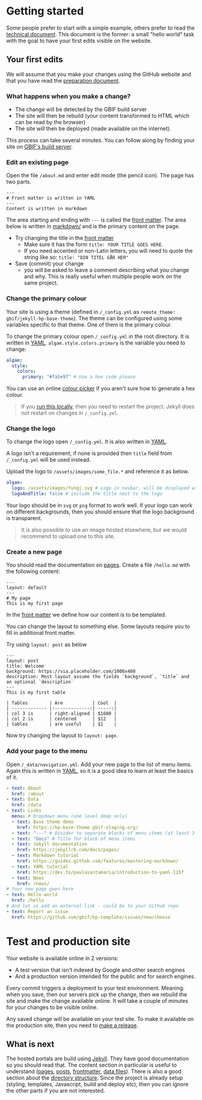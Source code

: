 # Getting started
Some people prefer to start with a simple example, others prefer to read the [technical document](https://jekyllrb.com/). This document is the former: a small "hello world" task with the goal to have your first edits visible on the website.

## Your first edits
We will assume that you make your changes using the GitHub website and that you have read the [preparation document](https://github.com/gbif/hosted-portals/blob/main/getting-started/preparation.md).

### What happens when you make a change?
* The change will be detected by the GBIF build server
* The site will then be rebuild (your content transformed to HTML which can be read by the browser) 
* The site will then be deployed (made available on the internet).

This process can take several minutes. You can follow along by finding your site on [GBIF's build server](https://builds.gbif.org/view/Hosted%20Portals/).

### Edit an existing page
Open the file `/about.md` and enter edit mode (the pencil icon). The page has two parts. 

```
---
# Front matter is written in YAML
---
Content is written in markdown
```
The area starting and ending with `---` is called the [front matter](https://jekyllrb.com/docs/front-matter/). The area below is written in [markdown/](https://guides.github.com/features/mastering-markdown/) and is the primary content on the page.

* Try changing the title in the [front matter](https://jekyllrb.com/docs/front-matter/)
  * Make sure it has the form `title: YOUR TITLE GOES HERE`.
  * If you need accented or non-Latin letters, you will need to quote the string like so: `title: "DIN TITEL GÅR HER"`
* Save (commit) your change
  * you will be asked to leave a comment describing what you change and why. This is really useful when multiple people work on the same project.

### Change the primary colour
Your site is using a theme (defined in `/_config.yml` as `remote_theme: gbif/jekyll-hp-base-theme`).  The theme can be configured using some variables specific to that theme. One of them is the primary colour.

To change the primary colour open `/_config.yml` in the root directory. It is written in [YAML](https://dev.to/paulasantamaria/introduction-to-yaml-125f). `algae.style.colors.primary` is the variable you need to change:
```YAML
algae:
  style:
    colors:
      primary: "#fa5e97" # Use a hex code please
```
You can use an online [colour picker](https://www.google.com/search?q=colour+picker) if you aren't sure how to generate a hex colour.

> If you [run this locally](#run-on-your-own-machine), then you need to restart the project. Jekyll does not restart on changes in `/_config.yml`.

### Change the logo
To change the logo open `/_config.yml`. It is also written in [YAML](https://dev.to/paulasantamaria/introduction-to-yaml-125f).

A logo isn't a requirement, if none is provided then `title` field from `/_config.yml` will be used instead.

Upload the logo to `/assets/images/some_file.*` and reference it as below. 
```YAML
algae:
  logo: /assets/images/fungi.svg # Logo in navbar, will be displayed with 28px height
  logoAndTitle: false # include the title next to the logo
```
Your logo should be in `svg` or `png` format to work well. If your logo can work on different backgrounds, then you should ensure that the logo background is transparent.

> It is also possible to use an image hosted elsewhere, but we would recommend to upload one to this site.

### Create a new page
You should read the documentation on [pages](https://jekyllrb.com/docs/pages/). Create a file `/hello.md` with the following content:
```
---
layout: default
---
# My page
This is my first page
```
In the [front matter](https://jekyllrb.com/docs/front-matter/) we define how our content is to be templated.

You can change the layout to something else. Some layouts require you to fill in additional front matter.

Try using `layout: post` as below
```
---
layout: post
title: Welcome
background: https://via.placeholder.com/1000x400
description: Most layout assume the fields `background`, `title` and an optional `description`
---
This is my first table

| Tables        | Are           | Cool  |
| ------------- |:-------------:| -----:|
| col 3 is      | right-aligned | $1600 |
| col 2 is      | centered      | $12   |
| tables        | are useful    | $1    |
```

Now try changing the layout to `layout: page`.

### Add your page to the menu
Open `/_data/navigation.yml`. Add your new page to the list of menu items. Again this is written in [YAML](https://dev.to/paulasantamaria/introduction-to-yaml-125f), so it is a good idea to learn at least the basics of it.

```YAML
- text: About
  href: /about
- text: Data
  href: /data
- text: Links
  menu: # Dropdown menu (one level deep only)
  - text: Base theme demo
    href: https://hp-base-theme.gbif-staging.org/
  - text: "---" # Divider to separate blocks of menu items (at least 3 "-")
  - text: "Docs" # Title for block of menu items
  - text: Jekyll documentation
    href: https://jekyllrb.com/docs/pages/
  - text: Markdown tutorial
    href: https://guides.github.com/features/mastering-markdown/
  - text: YAML tutorial
    href: https://dev.to/paulasantamaria/introduction-to-yaml-125f
  - text: News
    href: /news/
# Your new page goes here
- text: Hello world
  href: /hello
# And let us add an external link - could be to your Github repo
- text: Report an issue
  href: https://github.com/gbif/hp-template/issues/new/choose
```

# Test and production site
Your website is available online in 2 versions:

* A test version that isn't indexed by Google and other search engines
* And a production version intended for the public and for search engines. 

Every commit triggers a deployment to your test environment. Meaning: when you save, then our servers pick up the change, then we rebuild the site and make the change available online. It will take a couple of minutes for your changes to be visible online.

Any saved change will be available on your test site. To make it available on the production site, then you need to [make a release](https://docs.github.com/en/github/administering-a-repository/managing-releases-in-a-repository).

## What is next
The hosted portals are build using [Jekyll](https://jekyllrb.com). They have good documentation so you should read that. The content section in particular is useful to understand ([pages](https://jekyllrb.com/docs/pages/), [posts](https://jekyllrb.com/docs/posts/), [frontmatter](https://jekyllrb.com/docs/front-matter/), [data files](https://jekyllrb.com/docs/datafiles/)). There is also a good section about the [directory structure](https://jekyllrb.com/docs/structure/). Since the project is already setup (styling, templates, Javascript, build and deploy etc), then you can ignore the other parts if you are not interested.
